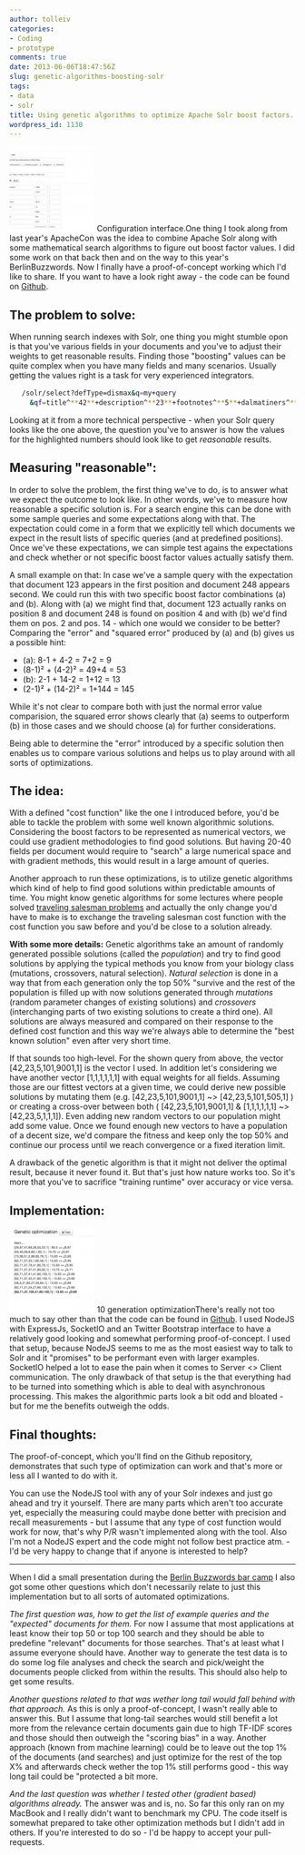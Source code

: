 ```yaml
---
author: tolleiv
categories:
- Coding
- prototype
comments: true
date: 2013-06-06T18:47:56Z
slug: genetic-algorithms-boosting-solr
tags:
- data
- solr
title: Using genetic algorithms to optimize Apache Solr boost factors.
wordpress_id: 1130
---
```


[![Configuration interface.](/uploads/2013/06/Bildschirmfoto-2013-05-29-um-18.08.18-150x150.png)](/uploads/2013/06/Bildschirmfoto-2013-05-29-um-18.08.18.png) Configuration interface.One thing I took along from last year's ApacheCon was the idea to combine Apache Solr along with some mathematical search algorithms to figure out boost factor values. I did some work on that back then and on the way to this year's BerlinBuzzwords. Now I finally have a proof-of-concept working which I'd like to share. If you want to have a look right away - the code can be found on [Github](http://github.com/tolleiv/boostgenetics).




## The problem to solve:


When running search indexes with Solr, one thing you might stumble opon is that you've various fields in your documents and you've to adjust their weights to get reasonable results. Finding those "boosting" values can be quite complex when you have many fields and many scenarios. Usually getting the values right is a task for very experienced integrators.


``` bash
   /solr/select?defType=dismax&q=my+query
     &qf=title^**42**+description^**23**+footnotes^**5**+dalmatiners^**101**+foo^**9001**+comments
```


Looking at it from a more technical perspective - when your Solr query looks like the one above, the question you've to answer is how the values for the highlighted numbers should look like to get _reasonable_ results.


## Measuring "reasonable":


In order to solve the problem, the first thing we've to do, is to answer what we expect the outcome to look like. In other words, we've to measure how reasonable a specific solution is. For a search engine this can be done with some sample queries and some expectations along with that. The expectation could come in a form that we explicitly tell which documents we expect in the result lists of specific queries (and at predefined positions). Once we've these expectations, we can simple test agains the expectations and check whether or not specific boost factor values actually satisfy them.


A small example on that: In case we've a sample query with the expectation that document 123 appears in the first position and document 248 appears second. We could run this with two specific boost factor combinations (a) and (b). Along with (a) we might find that, document 123 actually ranks on position 8 and document 248 is found on position 4 and with (b) we'd find them on pos. 2 and pos. 14 - which one would we consider to be better?
Comparing the "error" and "squared error" produced by (a) and (b) gives us a possible hint:

* (a): 8-1 + 4-2 = 7+2 = 9
* (8-1)² + (4-2)² = 49+4 = 53
* (b): 2-1 + 14-2 = 1+12 = 13
* (2-1)² + (14-2)² = 1+144 = 145

While it's not clear to compare both with just the normal error value comparision, the squared error shows clearly that (a) seems to outperform (b) in those cases and we should choose (a) for further considerations.



Being able to determine the "error" introduced by a specific solution then enables us to compare various solutions and helps us to play around with all sorts of optimizations.


## The idea:


With a defined "cost function" like the one I introduced before, you'd be able to tackle the problem with some well known algorithmic solutions. Considering the boost factors to be represented as numerical vectors, we could use gradient methodologies to find good solutions. But having 20-40 fields per document would require to "search" a large numerical space and with gradient methods, this would result in a large amount of queries.

Another approach to run these optimizations, is to utilize genetic algorithms which kind of help to find good solutions within predictable amounts of time. You might know genetic algorithms for some lectures where people solved [traveling salesman problems](http://www.math.hmc.edu/seniorthesis/archives/2001/kbryant/kbryant-2001-thesis.pdf) and actually the only change you'd have to make is to exchange the traveling salesman cost function with the cost function you saw before and you'd be close to a solution already.

**With some more details:** Genetic algorithms take an amount of randomly generated possible solutions (called the _population_) and try to find good solutions by applying the typical methods you know from your biology class (mutations, crossovers, natural selection). _Natural selection_ is done in a way that from each generation only the top 50% "survive and the rest of the population is filled up with now solutions generated through _mutations_ (random parameter changes of existing solutions) and _crossovers_ (interchanging parts of two existing solutions to create a third one). All solutions are always measured and compared on their response to the defined cost function and this way we're always able to determine the "best known solution" even after very short time.


If that sounds too high-level. For the shown query from above, the vector [42,23,5,101,9001,1] is the vector I used. In addition let's considering we have another vector [1,1,1,1,1,1] with equal weights for all fields. Assuming those are our fittest vectors at a given time, we could derive new possible solutions by mutating them (e.g. [42,23,5,101,9001,1] ~> [42,23,5,101,505,1] ) or creating a cross-over between both ( [42,23,5,101,9001,1] & [1,1,1,1,1,1] ~> [42,23,5,1,1,1]). Even adding new random vectors to our population might add some value. Once we found enough new vectors to have a population of a decent size, we'd compare the fitness and keep only the top 50% and continue our process until we reach convergence or a fixed iteration limit.

A drawback of the genetic algorithm is that it might not deliver the optimal result, because it never found it. But that's just how nature works too. So it's more that you've to sacrifice "training runtime" over accuracy or vice versa.


## Implementation:

[![10 generation optimization](/uploads/2013/06/Bildschirmfoto-2013-05-29-um-18.10.43-150x150.png)](/uploads/2013/06/Bildschirmfoto-2013-05-29-um-18.10.43.png) 10 generation optimizationThere's really not too much to say other than that the code can be found in [Github](http://github.com/tolleiv/boostgenetics). I used NodeJS with ExpressJs, SocketIO and an Twitter Bootstrap interface to have a relatively good looking and somewhat performing proof-of-concept. I used that setup, because NodeJS seems to me as the most easiest way to talk to Solr and it "promises" to be performant even with larger examples. SocketIO helped a lot to ease the pain when it comes to Server <> Client communication. The only drawback of that setup is the that everything had to be turned into something which is able to deal with asynchronous processing. This makes the algorithmic parts look a bit odd and bloated - but for me the benefits outweigh the odds.


## Final thoughts:


The proof-of-concept, which you'll find on the Github repository, demonstrates that such type of optimization can work and that's more or less all I wanted to do with it.

You can use the NodeJS tool with any of your Solr indexes and just go ahead and try it yourself. There are many parts which aren't too accurate yet, especially the measuring could maybe done better with precision and recall measurements - but I assume that any type of cost function would work for now, that's why P/R wasn't implemented along with the tool. Also I'm not a NodeJS expert and the code might not follow best practice atm. - I'd be very happy to change that if anyone is interested to help?



* * *


When I did a small presentation during the [Berlin Buzzwords bar camp](http://berlinbuzzwords.de/wiki/barcamp) I also got some other questions which don't necessarily relate to just this implementation but to all sorts of automated optimizations.

_The first question was, how to get the list of example queries and the "expected" documents for them._ For now I assume that most applications at least know their top 50 or top 100 search and they should be able to predefine "relevant" documents for those searches. That's at least what I assume everyone should have. Another way to generate the test data is to do some log file analyses and check the search and pick/weight the documents people clicked from within the results. This should also help to get some results.

_Another questions related to that was wether long tail would fall behind with that approach._ As this is only a proof-of-concept, I wasn't really able to answer this. But I assume that long-tail searches would still benefit a lot more from the relevance certain documents gain due to high TF-IDF scores and those should then outweigh the "scoring bias" in a way. Another approach (known from machine learning) could be to leave out the top 1% of the documents (and searches) and just optimize for the rest of the top X% and afterwards check wether the top 1% still performs good - this way long tail could be "protected a bit more.

_And the last question was whether I tested other (gradient based) algorithms already._ The answer was and is, no. So far this only ran on my MacBook and I really didn't want to benchmark my CPU. The code itself is somewhat prepared to take other optimization methods but I didn't add in others. If you're interested to do so - I'd be happy to accept your pull-requests.
